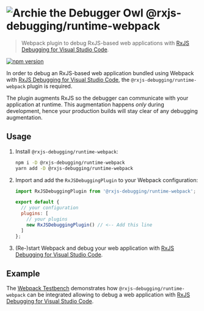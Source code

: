 # ![Archie the Debugger Owl](https://github.com/swissmanu/rxjs-debugging-for-vscode/raw/main/docs/brand/archie-small.png) @rxjs-debugging/runtime-webpack

> Webpack plugin to debug RxJS-based web applications with [RxJS Debugging for Visual Studio Code](https://marketplace.visualstudio.com/items?itemName=manuelalabor.rxjs-debugging-for-vs-code).

[![npm version](https://badge.fury.io/js/@rxjs-debugging%2Fruntime-webpack.svg)](https://badge.fury.io/js/@rxjs-debugging%2Fruntime-webpack)

In order to debug an RxJS-based web application bundled using Webpack with [RxJS Debugging for Visual Studio Code](https://marketplace.visualstudio.com/items?itemName=manuelalabor.rxjs-debugging-for-vs-code), the `@rxjs-debugging/runtime-webpack` plugin is required.

The plugin augments RxJS so the debugger can communicate with your application at runtime. This augmentation happens *only* during development, hence your production builds will stay clear of any debugging augmentation.

## Usage

1. Install `@rxjs-debugging/runtime-webpack`:

   ```bash
   npm i -D @rxjs-debugging/runtime-webpack
   yarn add -D @rxjs-debugging/runtime-webpack
   ```

2. Import and add the `RxJSDebuggingPlugin` to your Webpack configuration:

   ```javascript
   import RxJSDebuggingPlugin from '@rxjs-debugging/runtime-webpack';

   export default {
     // your configuration
     plugins: [
       // your plugins
       new RxJSDebuggingPlugin() // <-- Add this line
     ]
   };
   ```

3. (Re-)start Webpack and debug your web application with [RxJS Debugging for Visual Studio Code](https://marketplace.visualstudio.com/items?itemName=manuelalabor.rxjs-debugging-for-vs-code).

## Example

The [Webpack Testbench](https://github.com/swissmanu/rxjs-debugging-for-vscode/tree/main/packages/testbench-webpack) demonstrates how `@rxjs-debugging/runtime-webpack` can be integrated allowing to debug a web application with [RxJS Debugging for Visual Studio Code](https://marketplace.visualstudio.com/items?itemName=manuelalabor.rxjs-debugging-for-vs-code).
